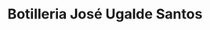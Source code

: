 ---
title: "Botilleria José Ugalde Santos"
url: /combarbala/botilleria-jose-ugalde-santos/
shop: alcohol
---